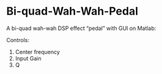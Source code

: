 # Bi-quad-Wah-Wah-Pedal
A bi-quad wah-wah DSP effect “pedal” with GUI on Matlab:

Controls:
1. Center frequency
2. Input Gain
3. Q
